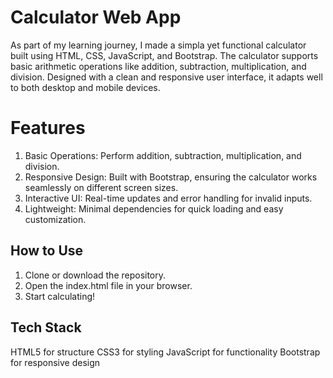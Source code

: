 # Calculator Web App
As part of my learning journey, I made a simpla yet functional calculator built using HTML, CSS, JavaScript, and Bootstrap. The calculator supports basic arithmetic operations like addition, subtraction, multiplication, and division. Designed with a clean and responsive user interface, it adapts well to both desktop and mobile devices.

# Features
1. Basic Operations: Perform addition, subtraction, multiplication, and division.
2. Responsive Design: Built with Bootstrap, ensuring the calculator works seamlessly on different screen sizes.
3. Interactive UI: Real-time updates and error handling for invalid inputs.
4. Lightweight: Minimal dependencies for quick loading and easy customization.

## How to Use
1. Clone or download the repository.
2. Open the index.html file in your browser.
3. Start calculating!

## Tech Stack
HTML5 for structure
CSS3 for styling
JavaScript for functionality
Bootstrap for responsive design
